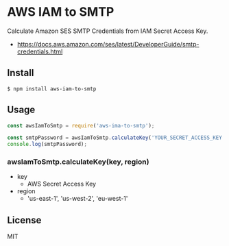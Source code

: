 # AWS IAM to SMTP
Calculate Amazon SES SMTP Credentials from IAM Secret Access Key.

- https://docs.aws.amazon.com/ses/latest/DeveloperGuide/smtp-credentials.html

## Install

```console
$ npm install aws-iam-to-smtp
```

## Usage

```js
const awsIamToSmtp = require('aws-ima-to-smtp');

const smtpPassword = awsIamToSmtp.calculateKey('YOUR_SECRET_ACCESS_KEY', 'us-east-1');
console.log(smtpPassword);
```

### awsIamToSmtp.calculateKey(key, region)

- key
  - AWS Secret Access Key
- region
  - 'us-east-1', 'us-west-2', 'eu-west-1'

## License

MIT
